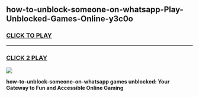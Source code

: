 
## how-to-unblock-someone-on-whatsapp-Play-Unblocked-Games-Online-y3c0o
<h3>
<a href="https://premium76.site?title=how-to-unblock-someone-on-whatsapp&ref=25A">CLICK TO PLAY</a></h3>
<hr>

<h3>
<a href="https://premium76.site?title=how-to-unblock-someone-on-whatsapp&ref=25A">CLICK 2 PLAY</a>
  
</h3>

<a href="https://premium76.site?title=how-to-unblock-someone-on-whatsapp&ref=25A"><img src="https://clearcache.store/games.png"></a>


**how-to-unblock-someone-on-whatsapp games unblocked: Your Gateway to Fun and Accessible Online Gaming**
